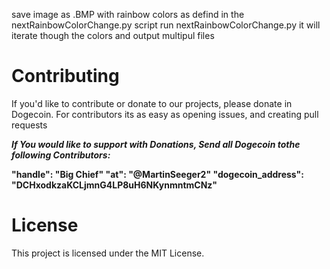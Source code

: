 save image as .BMP with rainbow colors as defind in the nextRainbowColorChange.py script
run nextRainbowColorChange.py it will iterate though the colors and output multipul files  

# Contributing
If you'd like to contribute or donate to our projects, please donate in Dogecoin. For contributors its as easy as opening issues, and creating pull requests

***If You would like to support with Donations, Send all Dogecoin tothe following Contributors:***

**"handle": "Big Chief" "at": "@MartinSeeger2" "dogecoin_address": "DCHxodkzaKCLjmnG4LP8uH6NKynmntmCNz"**

# License
This project is licensed under the MIT License.
